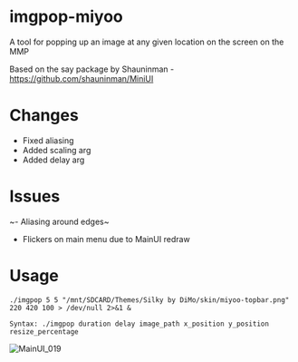 # imgpop-miyoo
A tool for popping up an image at any given location on the screen on the MMP

Based on the say package by Shauninman - https://github.com/shauninman/MiniUI

# Changes
- Fixed aliasing
- Added scaling arg
- Added delay arg

# Issues
~- Aliasing around edges~
- Flickers on main menu due to MainUI redraw

# Usage 
`./imgpop 5 5 "/mnt/SDCARD/Themes/Silky by DiMo/skin/miyoo-topbar.png" 220 420 100 > /dev/null 2>&1 &`

`Syntax: ./imgpop duration delay image_path x_position y_position resize_percentage`

![MainUI_019](https://github.com/XK9274/imgpop-miyoo/assets/47260768/05ced503-caef-47b3-860c-4b9c462be61a)


